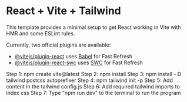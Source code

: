 # React + Vite + Tailwind

This template provides a minimal setup to get React working in Vite with HMR and some ESLint rules.

Currently, two official plugins are available:

- [@vitejs/plugin-react](https://github.com/vitejs/vite-plugin-react/blob/main/packages/plugin-react/README.md) uses [Babel](https://babeljs.io/) for Fast Refresh
- [@vitejs/plugin-react-swc](https://github.com/vitejs/vite-plugin-react-swc) uses [SWC](https://swc.rs/) for Fast Refresh

Step 1: npm create vite@latest
Step 2: npm install
Step 3: npm install - D tailwind postcss autoprefixer
Step 4: npm tailwind init -p
Step 5: Add content in the tailwind config.js
Step 6: Add required tailwind imports to index css
Step 7: Type "npm run dev" to the terminal to run the program
